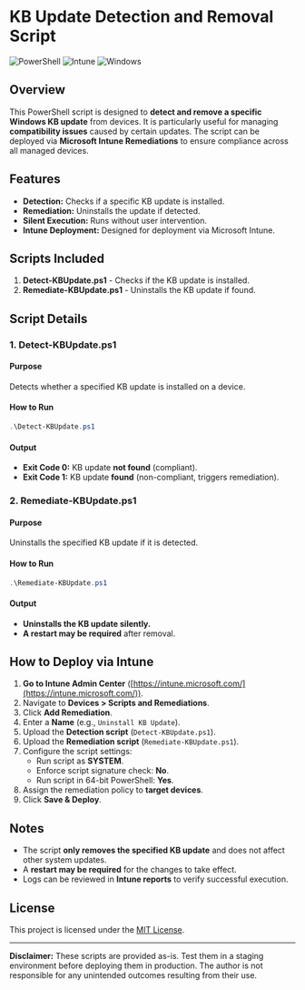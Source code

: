 # KB Update Detection and Removal Script

![PowerShell](https://img.shields.io/badge/powershell-5.1%2B-blue.svg)
![Intune](https://img.shields.io/badge/Intune-Supported-green.svg)
![Windows](https://img.shields.io/badge/Windows-10%2F11-blue.svg)

## Overview
This PowerShell script is designed to **detect and remove a specific Windows KB update** from devices. It is particularly useful for managing **compatibility issues** caused by certain updates. The script can be deployed via **Microsoft Intune Remediations** to ensure compliance across all managed devices.

## Features
- **Detection:** Checks if a specific KB update is installed.
- **Remediation:** Uninstalls the update if detected.
- **Silent Execution:** Runs without user intervention.
- **Intune Deployment:** Designed for deployment via Microsoft Intune.

## Scripts Included
1. **Detect-KBUpdate.ps1** - Checks if the KB update is installed.
2. **Remediate-KBUpdate.ps1** - Uninstalls the KB update if found.

## Script Details

### **1. Detect-KBUpdate.ps1**
#### Purpose
Detects whether a specified KB update is installed on a device.

#### How to Run
```powershell
.\Detect-KBUpdate.ps1
```
#### Output
- **Exit Code 0:** KB update **not found** (compliant).
- **Exit Code 1:** KB update **found** (non-compliant, triggers remediation).

### **2. Remediate-KBUpdate.ps1**
#### Purpose
Uninstalls the specified KB update if it is detected.

#### How to Run
```powershell
.\Remediate-KBUpdate.ps1
```
#### Output
- **Uninstalls the KB update silently.**
- **A restart may be required** after removal.

## How to Deploy via Intune
1. **Go to Intune Admin Center** ([https://intune.microsoft.com/](https://intune.microsoft.com/)).
2. Navigate to **Devices > Scripts and Remediations**.
3. Click **Add Remediation**.
4. Enter a **Name** (e.g., `Uninstall KB Update`).
5. Upload the **Detection script** (`Detect-KBUpdate.ps1`).
6. Upload the **Remediation script** (`Remediate-KBUpdate.ps1`).
7. Configure the script settings:
   - Run script as **SYSTEM**.
   - Enforce script signature check: **No**.
   - Run script in 64-bit PowerShell: **Yes**.
8. Assign the remediation policy to **target devices**.
9. Click **Save & Deploy**.

## Notes
- The script **only removes the specified KB update** and does not affect other system updates.
- A **restart may be required** for the changes to take effect.
- Logs can be reviewed in **Intune reports** to verify successful execution.

## License
This project is licensed under the [MIT License](https://opensource.org/licenses/MIT).

---
**Disclaimer:** These scripts are provided as-is. Test them in a staging environment before deploying them in production. The author is not responsible for any unintended outcomes resulting from their use.

